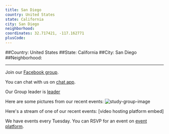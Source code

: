 ```yaml
---
title: San Diego
country: United States
state: California
city: San Diego
neighborhood: 
coordinates: 32.717421, -117.162771
plusCode:
---
```


##Country: United States
##State: California
##City: San Diego
##Neighborhood: 
*****
Join our [Facebook group](https://www.facebook.com/groups/free.code.camp.san.diego).

You can chat with us on [chat app]().

Our Group leader is [leader]()

Here are some pictures from our recent events:
![study-group-image]()

Here's a stream of one of our recent events:
[video hosting platform embed]

We have events every Tuesday. You can RSVP for an event on [event platform]().
